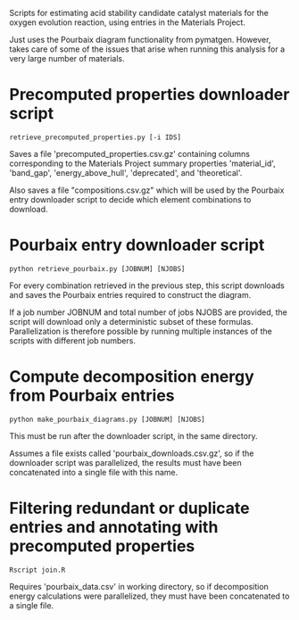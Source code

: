 Scripts for estimating acid stability candidate catalyst materials for the oxygen evolution reaction, using entries in the Materials Project.

Just uses the Pourbaix diagram functionality from pymatgen. However, takes care of some of the issues that arise when running this analysis for a very large number of materials.

# Precomputed properties downloader script

    retrieve_precomputed_properties.py [-i IDS]

Saves a file 'precomputed\_properties.csv.gz' containing columns corresponding to the Materials Project summary properties 'material\_id', 'band\_gap', 'energy\_above\_hull', 'deprecated', and 'theoretical'.

Also saves a file "compositions.csv.gz" which will be used by the Pourbaix entry downloader script to decide which element combinations to download.

# Pourbaix entry downloader script

    python retrieve_pourbaix.py [JOBNUM] [NJOBS]

For every combination retrieved in the previous step, this script downloads and saves the Pourbaix entries required to construct the diagram.

If a job number JOBNUM and total number of jobs NJOBS are provided, the script will download only a deterministic subset of these formulas. Parallelization is therefore possible by running multiple instances of the scripts with different job numbers.

# Compute decomposition energy from Pourbaix entries

    python make_pourbaix_diagrams.py [JOBNUM] [NJOBS]

This must be run after the downloader script, in the same directory.

Assumes a file exists called 'pourbaix\_downloads.csv.gz', so if the downloader script was parallelized, the results must have been concatenated into a single file with this name.

# Filtering redundant or duplicate entries and annotating with precomputed properties

    Rscript join.R

Requires 'pourbaix\_data.csv' in working directory, so if decomposition energy calculations were parallelized, they must have been concatenated to a single file.
